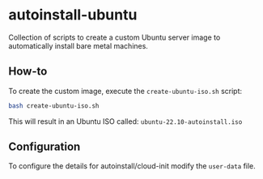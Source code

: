 # autoinstall-ubuntu

Collection of scripts to create a custom Ubuntu server image to automatically install bare metal machines.

## How-to

To create the custom image, execute the `create-ubuntu-iso.sh` script:

```bash
bash create-ubuntu-iso.sh
```

This will result in an Ubuntu ISO called: `ubuntu-22.10-autoinstall.iso`

## Configuration

To configure the details for autoinstall/cloud-init modify the `user-data` file.
